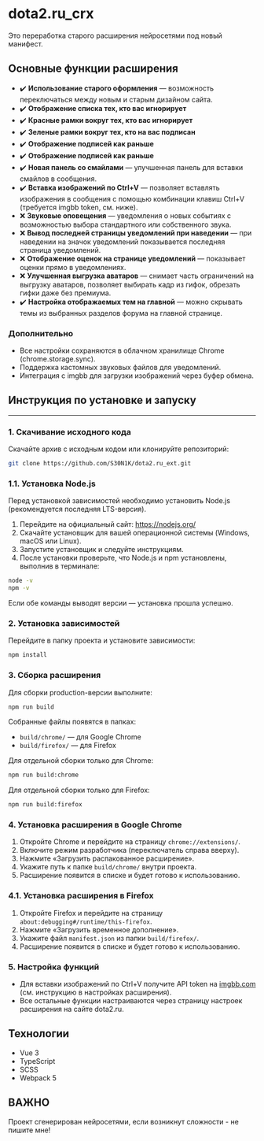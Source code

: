 # dota2.ru_crx

Это переработка старого расширения нейросетями под новый манифест.

## Основные функции расширения

- ✔️ **Использование старого оформления** — возможность переключаться между новым и старым дизайном сайта.
- ✔️ **Отображение списка тех, кто вас игнорирует**
- ✔️ **Красные рамки вокруг тех, кто вас игнорирует**
- ✔️ **Зеленые рамки вокруг тех, кто на вас подписан**
- ✔️ **Отображение подписей как раньше**
- ✔️ **Отображение подписей как раньше**
- ✔️ **Новая панель со смайлами** — улучшенная панель для вставки смайлов в сообщения.
- ✔️ **Вставка изображений по Ctrl+V** — позволяет вставлять изображения в сообщения с помощью комбинации клавиш Ctrl+V (требуется imgbb token, см. ниже).
- ❌ **Звуковые оповещения** — уведомления о новых событиях с возможностью выбора стандартного или собственного звука.
- ❌ **Вывод последней страницы уведомлений при наведении** — при наведении на значок уведомлений показывается последняя страница уведомлений.
- ❌ **Отображение оценок на странице уведомлений** — показывает оценки прямо в уведомлениях.
- ❌ **Улучшенная выгрузка аватаров** — снимает часть ограничений на выгрузку аватаров, позволяет выбирать кадр из гифок, обрезать гифки даже без премиума.
- ✔️ **Настройка отображаемых тем на главной** — можно скрывать темы из выбранных разделов форума на главной странице.

### Дополнительно
- Все настройки сохраняются в облачном хранилище Chrome (chrome.storage.sync).
- Поддержка кастомных звуковых файлов для уведомлений.
- Интеграция с imgbb для загрузки изображений через буфер обмена.

## Инструкция по установке и запуску

---

### 1. Скачивание исходного кода

Скачайте архив с исходным кодом или клонируйте репозиторий:
```sh
git clone https://github.com/S30N1K/dota2.ru_ext.git
```

### 1.1. Установка Node.js

Перед установкой зависимостей необходимо установить Node.js (рекомендуется последняя LTS-версия).

1. Перейдите на официальный сайт: https://nodejs.org/
2. Скачайте установщик для вашей операционной системы (Windows, macOS или Linux).
3. Запустите установщик и следуйте инструкциям.
4. После установки проверьте, что Node.js и npm установлены, выполнив в терминале:

```sh
node -v
npm -v
```

Если обе команды выводят версии — установка прошла успешно.

### 2. Установка зависимостей

Перейдите в папку проекта и установите зависимости:
```sh
npm install
```

### 3. Сборка расширения

Для сборки production-версии выполните:
```sh
npm run build
```

Собранные файлы появятся в папках:
- `build/chrome/` — для Google Chrome
- `build/firefox/` — для Firefox

Для отдельной сборки только для Chrome:
```sh
npm run build:chrome
```

Для отдельной сборки только для Firefox:
```sh
npm run build:firefox
```

### 4. Установка расширения в Google Chrome

1. Откройте Chrome и перейдите на страницу `chrome://extensions/`.
2. Включите режим разработчика (переключатель справа вверху).
3. Нажмите «Загрузить распакованное расширение».
4. Укажите путь к папке `build/chrome/` внутри проекта.
5. Расширение появится в списке и будет готово к использованию.

### 4.1. Установка расширения в Firefox

1. Откройте Firefox и перейдите на страницу `about:debugging#/runtime/this-firefox`.
2. Нажмите «Загрузить временное дополнение».
3. Укажите файл `manifest.json` из папки `build/firefox/`.
4. Расширение появится в списке и будет готово к использованию.

### 5. Настройка функций

- Для вставки изображений по Ctrl+V получите API token на [imgbb.com](https://imgbb.com/) (см. инструкцию в настройках расширения).
- Все остальные функции настраиваются через страницу настроек расширения на сайте dota2.ru.

## Технологии
- Vue 3
- TypeScript
- SCSS
- Webpack 5


## ВАЖНО
Проект сгенерирован нейросетями, если возникнут сложности - не пишите мне! 